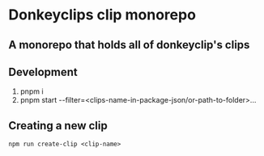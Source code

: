 # Donkeyclips clip monorepo

## A monorepo that holds all of donkeyclip's clips

## Development

1. pnpm i
2. pnpm start --filter=<clips-name-in-package-json/or-path-to-folder>...

## Creating a new clip
`npm run create-clip <clip-name>` 
